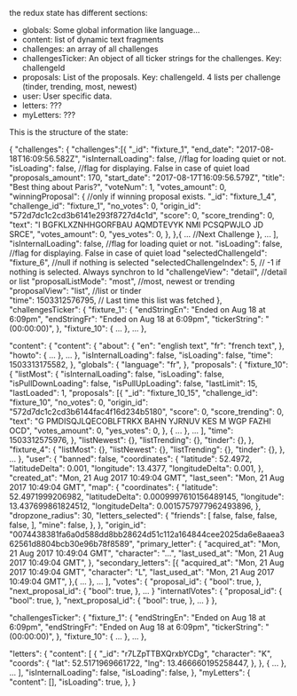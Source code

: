 the redux state has different sections:
- globals: Some global information like language...
- content: list of dynamic text fragments
- challenges: an array of all challenges
- challengesTicker: An object of all ticker strings for the challenges. Key: challengeId
- proposals: List of the proposals. Key: challengeId. 4 lists per challenge (tinder, trending, most, newest)
- user: User specific data.
- letters: ???
- myLetters: ???


This is the structure of the state:

{
  "challenges": {
    "challenges":[{
            "_id": "fixture_1",
            "end_date": "2017-08-18T16:09:56.582Z",
            "isInternalLoading": false,     //flag for loading quiet or not.
            "isLoading": false,             //flag for displaying. False in case of quiet load
            "proposals_amount": 170,
            "start_date": "2017-08-17T16:09:56.579Z",
            "title": "Best thing about Paris?",
            "voteNum": 1,
            "votes_amount": 0,
            "winningProposal": {  //only if winning proposal exists.
                "_id": "fixture_1_4",
                "challenge_id": "fixture_1",
                "no_votes": 0,
                "origin_id": "572d7dc1c2cd3b6141e293f8727d4c1d",
                "score": 0,
                "score_trending": 0,
                "text": "I  BGFKLXZNHHGORFBAU  AQMDTEVYK NMI PCSQPWJLO JD   SRCE",
                "votes_amount": 0,
                "yes_votes": 0,
            },
        },{
            ... //Next Challenge
        },
        ...
    ],
    "isInternalLoading": false,  //flag for loading quiet or not.
    "isLoading": false,         //flag for displaying. False in case of quiet load
    "selectedChallengeId": "fixture_6",  //null if nothing is selected
    "selectedChallengeIndex": 5,        // -1 if nothing is selected. Always synchron to Id     "challengeView": "detail",  //detail or list
    "proposalListMode": "most",     //most, newest or trending
    "proposalView": "list",             //list or tinder  
    "time": 1503312576795,              // Last time this list was fetched
 },
  "challengesTicker":  {
    "fixture_1":  {
      "endStringEn": "Ended on Aug 18 at 6:09pm",
      "endStringFr": "Ended on Aug 18 at 6:09pm",
      "tickerString": "(00:00:00)",
    },
    "fixture_10":  {
        ...
    },
    ...
  },

  "content":  {
    "content":  {
      "about":  {
        "en": "english text",
        "fr": "french text",
      },
       "howto": {
           ...
       },
      ...
    },
    "isInternalLoading": false,
    "isLoading": false,
    "time": 1503313175582,
  },
  "globals": {
    "language": "fr",
  },
  "proposals":  {
    "fixture_10":  {
      "listMost":  {
        "isInternalLoading": false,
        "isLoading": false,
        "isPullDownLoading": false,
        "isPullUpLoading": false,
        "lastLimit": 15,
        "lastLoaded": 1,
        "proposals":  [{
                "_id": "fixture_10_15",
                "challenge_id": "fixture_10",
                "no_votes": 0,
                "origin_id": "572d7dc1c2cd3b6144fac4f16d234b5180",
                "score": 0,
                "score_trending": 0,
                "text": "G PMDISQJLQECOBLFTRKX  BAHN YJRNUV KES M  WGP FAZHI OCD",
                "votes_amount": 0,
                "yes_votes": 0,
            }, {
                ...
            },
            ...
        ],
        "time": 1503312575976,
      },
      "listNewest": {},
      "listTrending":  {},
      "tinder":  {},
    },
    "fixture_4":  {
      "listMost":  {},
      "listNewest":  {},
      "listTrending":  {},
      "tinder":  {},
    },
    ...
  },
  "user":  {
    "banned": false,
    "coordinates":  {
      "latitude": 52.4972,
      "latitudeDelta": 0.001,
      "longitude": 13.4377,
      "longitudeDelta": 0.001,
    },
    "created_at": "Mon, 21 Aug 2017 10:49:04 GMT",
    "last_seen": "Mon, 21 Aug 2017 10:49:04 GMT",
    "map":  {
      "coordinates":  {
        "latitude": 52.4971999206982,
        "latitudeDelta": 0.0009997610156489145,
        "longitude": 13.437699861824512,
        "longitudeDelta": 0.0015757977962493896,
      },
      "dropzone_radius": 30,
      "letters_selected":  {
        "friends":  [
          false,
          false,
          false,
          false,
        ],
        "mine": false,
      },
    },
    "origin_id": "0074438381fa6a0d588dd8bb28624d51c112a164844cee2025da6e8aaea362561d8804bcb30e96b78f8589",
    "primary_letter": {
      "acquired_at": "Mon, 21 Aug 2017 10:49:04 GMT",
      "character": "...",
      "last_used_at": "Mon, 21 Aug 2017 10:49:04 GMT",
    },
    "secondary_letters":  [{
        "acquired_at": "Mon, 21 Aug 2017 10:49:04 GMT",
        "character": "L",
        "last_used_at": "Mon, 21 Aug 2017 10:49:04 GMT",
      },{
        ...
      },
      ...
    ],
    "votes":  {
        "proposal_id":  {
            "bool": true,
         },
        "next_proposal_id":  {
            "bool": true,
         },
         ...
    }
    "internatlVotes":  {
        "proposal_id":  {
            "bool": true,
         },
        "next_proposal_id":  {
            "bool": true,
         },
         ...
    }
  },

  "challengesTicker":  {
    "fixture_1":  {
      "endStringEn": "Ended on Aug 18 at 6:09pm",
      "endStringFr": "Ended on Aug 18 at 6:09pm",
      "tickerString": "(00:00:00)",
    },
    "fixture_10":  {
        ...
    },
    ...
  },

  "letters": {
  "content":  [
        {
            "_id": "r7LZpTTBXQrxbYCDg",
            "character": "K",
            "coords": {
            "lat": 52.5171969661722,
            "lng": 13.466660195258447,
            },
        }, {
            ...
        },
        ...
    ],
    "isInternalLoading": false,
    "isLoading": false,
  },
  "myLetters": {
    "content": [],
    "isLoading": true,
  },
}
